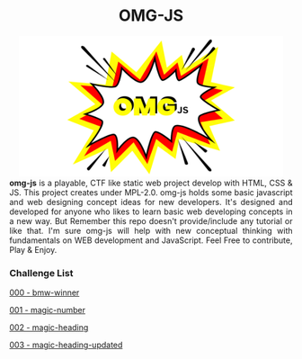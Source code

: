 <h1 align="center">OMG-JS</h1>
<div align="center">
<img src="omg-js.png" height="250px" width="470px">
</div>
<div align="justify">
<b>omg-js</b> is a playable, CTF like static web project develop with HTML, CSS & JS. This project creates under MPL-2.0. omg-js holds some basic javascript and web designing concept ideas for new developers. It's designed and developed for anyone who likes to learn basic web developing concepts in a new way. But Remember this repo doesn't provide/include any tutorial or like that. I'm sure omg-js will help with new conceptual thinking with fundamentals on WEB development and JavaScript.
Feel Free to contribute, Play & Enjoy.
</div>

### Challenge List

[000 - bmw-winner](../main/games/bmw-winner)

[001 - magic-number](../main/games/magic-number)

[002 - magic-heading](../main/games/magic-heading)

[003 - magic-heading-updated](../main/games/magic-heading-updated)

